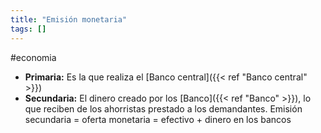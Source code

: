 ```yaml
---
title: "Emisión monetaria"
tags: []
---
```

#economia 

- **Primaria:** Es la que realiza el [Banco central]({{< ref "Banco central" >}})
- **Secundaria:** El dinero creado por los [Banco]({{< ref "Banco" >}}), lo que reciben de los ahorristas prestado a los demandantes. Emisión secundaria = oferta monetaria = efectivo + dinero en los bancos